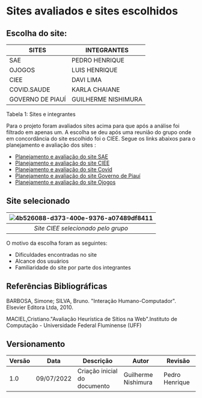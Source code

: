 # Sites avaliados  e sites escolhidos

## Escolha do site:


| **SITES**        | **INTEGRANTES**     |
|------------------|---------------------|
| SAE              | PEDRO HENRIQUE      |
| OJOGOS           | LUIS HENRIQUE       |
| CIEE             | DAVI LIMA           |
| COVID.SAUDE           | KARLA CHAIANE  |
| GOVERNO DE PIAUÍ | GUILHERME NISHIMURA |

Tabela 1: Sites e integrantes

Para o projeto foram avaliados sites acima para que após a análise foi filtrado em apenas um. 
A escolha se deu após uma reunião do grupo onde em concordância do site escolhido foi o CIEE.
Segue os links abaixos para o planejamento e avaliação dos sites :

* [Planejamento e avaliação do site SAE ](../../planejamento/avaliacao_sae.md) 
* [Planejamento e avaliação do site CIEE ](../../planejamento/AVALIACAO_CIEE.md)
* [Planejamento e avaliação do site Covid ](../../planejamento/avaliacao_covid.md)
* [Planejamento e avaliação do site Governo de Piauí ](../docs/planejamento/AVALIACAO_CIEE.MD)
* [Planejamento e avaliação do site Ojogos ](../../planejamento/avaliacaodwdwqd.md)




## Site selecionado

| ![4b526088-d373-400e-9376-a07489df8411](https://user-images.githubusercontent.com/78215376/178053516-ea80f4d2-9dec-4bfe-8840-ab55c509f8de.jpg "Site CIEE selecionado pelo grupo" ) |
|:--:| 
| *Site CIEE selecionado pelo grupo* |


O motivo da escolha foram as seguintes:

* Dificuldades encontradas no site
* Alcance dos usuários
* Familiaridade do site por parte dos integrantes 

## Referências Bibliográficas
BARBOSA, Simone; SILVA, Bruno. "Interação Humano-Computador". Elsevier Editora Ltda, 2010.

MACIEL,Cristiano."Avaliação Heurística de Sítios na Web".Instituto de Computação - Universidade Federal Fluminense (UFF)

## Versionamento
| Versão | Data | Descrição | Autor | Revisão
|--- |--- |--- |--- |--- |
| 1.0 | 09/07/2022 | Criação inicial do documento | Guilherme Nishimura | Pedro Henrique







